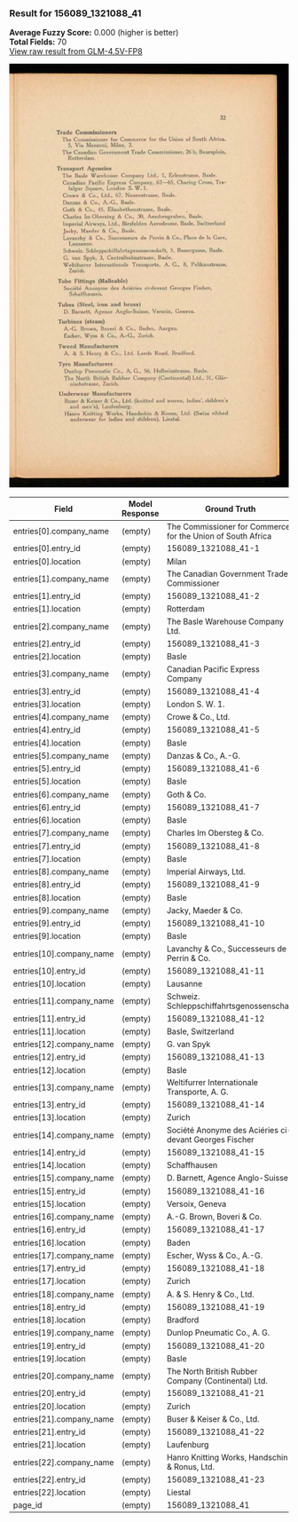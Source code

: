 ### Result for 156089_1321088_41
**Average Fuzzy Score:** 0.000 (higher is better)<br>
**Total Fields:** 70<br>
[View raw result from GLM-4.5V-FP8](https://github.com/RISE-UNIBAS/humanities_data_benchmark/blob/main/results/2025-10-28/T0391/request_T0391_156089_1321088_41.json)

<img src="https://github.com/RISE-UNIBAS/humanities_data_benchmark/blob/main/benchmarks/company_lists/images/156089_1321088_41.jpg?raw=true" alt="156089_1321088_41" width="600px">

| Field | Model Response | Ground Truth | Fuzzy Score | Match |
|-------|----------------|--------------|-------------|-------|
| entries[0].company_name | (empty) | The Commissioner for Commerce for the Union of South Africa | 0.000 | ❌ |
| entries[0].entry_id | (empty) | 156089_1321088_41-1 | 0.000 | ❌ |
| entries[0].location | (empty) | Milan | 0.000 | ❌ |
| entries[1].company_name | (empty) | The Canadian Government Trade Commissioner | 0.000 | ❌ |
| entries[1].entry_id | (empty) | 156089_1321088_41-2 | 0.000 | ❌ |
| entries[1].location | (empty) | Rotterdam | 0.000 | ❌ |
| entries[2].company_name | (empty) | The Basle Warehouse Company Ltd. | 0.000 | ❌ |
| entries[2].entry_id | (empty) | 156089_1321088_41-3 | 0.000 | ❌ |
| entries[2].location | (empty) | Basle | 0.000 | ❌ |
| entries[3].company_name | (empty) | Canadian Pacific Express Company | 0.000 | ❌ |
| entries[3].entry_id | (empty) | 156089_1321088_41-4 | 0.000 | ❌ |
| entries[3].location | (empty) | London S. W. 1. | 0.000 | ❌ |
| entries[4].company_name | (empty) | Crowe & Co., Ltd. | 0.000 | ❌ |
| entries[4].entry_id | (empty) | 156089_1321088_41-5 | 0.000 | ❌ |
| entries[4].location | (empty) | Basle | 0.000 | ❌ |
| entries[5].company_name | (empty) | Danzas & Co., A.-G. | 0.000 | ❌ |
| entries[5].entry_id | (empty) | 156089_1321088_41-6 | 0.000 | ❌ |
| entries[5].location | (empty) | Basle | 0.000 | ❌ |
| entries[6].company_name | (empty) | Goth & Co. | 0.000 | ❌ |
| entries[6].entry_id | (empty) | 156089_1321088_41-7 | 0.000 | ❌ |
| entries[6].location | (empty) | Basle | 0.000 | ❌ |
| entries[7].company_name | (empty) | Charles Im Obersteg & Co. | 0.000 | ❌ |
| entries[7].entry_id | (empty) | 156089_1321088_41-8 | 0.000 | ❌ |
| entries[7].location | (empty) | Basle | 0.000 | ❌ |
| entries[8].company_name | (empty) | Imperial Airways, Ltd. | 0.000 | ❌ |
| entries[8].entry_id | (empty) | 156089_1321088_41-9 | 0.000 | ❌ |
| entries[8].location | (empty) | Basle | 0.000 | ❌ |
| entries[9].company_name | (empty) | Jacky, Maeder & Co. | 0.000 | ❌ |
| entries[9].entry_id | (empty) | 156089_1321088_41-10 | 0.000 | ❌ |
| entries[9].location | (empty) | Basle | 0.000 | ❌ |
| entries[10].company_name | (empty) | Lavanchy & Co., Successeurs de Perrin & Co. | 0.000 | ❌ |
| entries[10].entry_id | (empty) | 156089_1321088_41-11 | 0.000 | ❌ |
| entries[10].location | (empty) | Lausanne | 0.000 | ❌ |
| entries[11].company_name | (empty) | Schweiz. Schleppschiffahrtsgenossenschaft | 0.000 | ❌ |
| entries[11].entry_id | (empty) | 156089_1321088_41-12 | 0.000 | ❌ |
| entries[11].location | (empty) | Basle, Switzerland | 0.000 | ❌ |
| entries[12].company_name | (empty) | G. van Spyk | 0.000 | ❌ |
| entries[12].entry_id | (empty) | 156089_1321088_41-13 | 0.000 | ❌ |
| entries[12].location | (empty) | Basle | 0.000 | ❌ |
| entries[13].company_name | (empty) | Weltifurrer Internationale Transporte, A. G. | 0.000 | ❌ |
| entries[13].entry_id | (empty) | 156089_1321088_41-14 | 0.000 | ❌ |
| entries[13].location | (empty) | Zurich | 0.000 | ❌ |
| entries[14].company_name | (empty) | Société Anonyme des Aciéries ci-devant Georges Fischer | 0.000 | ❌ |
| entries[14].entry_id | (empty) | 156089_1321088_41-15 | 0.000 | ❌ |
| entries[14].location | (empty) | Schaffhausen | 0.000 | ❌ |
| entries[15].company_name | (empty) | D. Barnett, Agence Anglo-Suisse | 0.000 | ❌ |
| entries[15].entry_id | (empty) | 156089_1321088_41-16 | 0.000 | ❌ |
| entries[15].location | (empty) | Versoix, Geneva | 0.000 | ❌ |
| entries[16].company_name | (empty) | A.-G. Brown, Boveri & Co. | 0.000 | ❌ |
| entries[16].entry_id | (empty) | 156089_1321088_41-17 | 0.000 | ❌ |
| entries[16].location | (empty) | Baden | 0.000 | ❌ |
| entries[17].company_name | (empty) | Escher, Wyss & Co., A.-G. | 0.000 | ❌ |
| entries[17].entry_id | (empty) | 156089_1321088_41-18 | 0.000 | ❌ |
| entries[17].location | (empty) | Zurich | 0.000 | ❌ |
| entries[18].company_name | (empty) | A. & S. Henry & Co., Ltd. | 0.000 | ❌ |
| entries[18].entry_id | (empty) | 156089_1321088_41-19 | 0.000 | ❌ |
| entries[18].location | (empty) | Bradford | 0.000 | ❌ |
| entries[19].company_name | (empty) | Dunlop Pneumatic Co., A. G. | 0.000 | ❌ |
| entries[19].entry_id | (empty) | 156089_1321088_41-20 | 0.000 | ❌ |
| entries[19].location | (empty) | Basle | 0.000 | ❌ |
| entries[20].company_name | (empty) | The North British Rubber Company (Continental) Ltd. | 0.000 | ❌ |
| entries[20].entry_id | (empty) | 156089_1321088_41-21 | 0.000 | ❌ |
| entries[20].location | (empty) | Zurich | 0.000 | ❌ |
| entries[21].company_name | (empty) | Buser & Keiser & Co., Ltd. | 0.000 | ❌ |
| entries[21].entry_id | (empty) | 156089_1321088_41-22 | 0.000 | ❌ |
| entries[21].location | (empty) | Laufenburg | 0.000 | ❌ |
| entries[22].company_name | (empty) | Hanro Knitting Works, Handschin & Ronus, Ltd. | 0.000 | ❌ |
| entries[22].entry_id | (empty) | 156089_1321088_41-23 | 0.000 | ❌ |
| entries[22].location | (empty) | Liestal | 0.000 | ❌ |
| page_id | (empty) | 156089_1321088_41 | 0.000 | ❌ |
